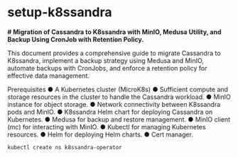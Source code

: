 # setup-k8ssandra
**# Migration of Cassandra to K8ssandra with MinIO, Medusa Utility, and Backup Using CronJob with Retention Policy.**

This document provides a comprehensive guide to migrate Cassandra to K8ssandra, implement a backup strategy using Medusa and MinIO, automate backups with CronJobs, and enforce a retention policy for effective data management.

Prerequisites
●	A Kubernetes cluster (MicroK8s)
●	Sufficient compute and storage resources in the cluster to handle the Cassandra workload.
●	MinIO instance for object storage.
●	Network connectivity between K8ssandra pods and MinIO.
●	K8ssandra Helm chart for deploying Cassandra on Kubernetes.
●	Medusa for backup and restore management.
●	MinIO client (mc) for interacting with MinIO.
●	Kubectl for managing Kubernetes resources.
●	Helm for deploying Helm charts.
●	Cert manager.


`kubectl create ns k8ssandra-operator`
